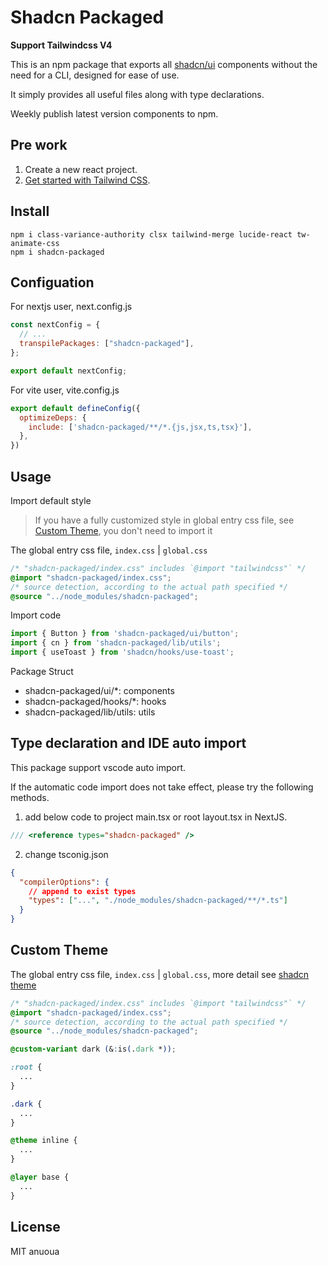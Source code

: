 # Shadcn Packaged

**Support Tailwindcss V4**

This is an npm package that exports all [shadcn/ui](https://ui.shadcn.com/) components without the need for a CLI, designed for ease of use. 

It simply provides all useful files along with type declarations.

Weekly publish latest version components to npm.

## Pre work

1. Create a new react project.
2. [Get started with Tailwind CSS](https://tailwindcss.com/docs/installation).

## Install

```shell
npm i class-variance-authority clsx tailwind-merge lucide-react tw-animate-css
npm i shadcn-packaged
```

## Configuation

For nextjs user, next.config.js

```javascript
const nextConfig = {
  // ...
  transpilePackages: ["shadcn-packaged"],
};

export default nextConfig;
```

For vite user, vite.config.js

```javascript
export default defineConfig({
  optimizeDeps: {
    include: ['shadcn-packaged/**/*.{js,jsx,ts,tsx}'],
  },
})
```

## Usage

Import default style

> If you have a fully customized style in global entry css file, see [Custom Theme](#custom-theme), you don't need to import it

The global entry css file, `index.css` | `global.css`

```css
/* "shadcn-packaged/index.css" includes `@import "tailwindcss"` */
@import "shadcn-packaged/index.css";
/* source detection, according to the actual path specified */
@source "../node_modules/shadcn-packaged";
```

Import code

```javascript
import { Button } from 'shadcn-packaged/ui/button';
import { cn } from 'shadcn-packaged/lib/utils';
import { useToast } from 'shadcn/hooks/use-toast';
```

Package Struct

- shadcn-packaged/ui/*: components
- shadcn-packaged/hooks/*: hooks
- shadcn-packaged/lib/utils: utils

## Type declaration and IDE auto import

This package support vscode auto import.

If the automatic code import does not take effect, please try the following methods.

1. add below code to project main.tsx or root layout.tsx in NextJS.

```typescript
/// <reference types="shadcn-packaged" />
```

2. change tsconig.json

```json
{
  "compilerOptions": {
    // append to exist types
    "types": ["...", "./node_modules/shadcn-packaged/**/*.ts"] 
  }
}
```

## Custom Theme

The global entry css file, `index.css` | `global.css`, more detail see [shadcn theme](https://ui.shadcn.com/docs/theming)

```css
/* "shadcn-packaged/index.css" includes `@import "tailwindcss"` */
@import "shadcn-packaged/index.css";
/* source detection, according to the actual path specified */
@source "../node_modules/shadcn-packaged";

@custom-variant dark (&:is(.dark *));

:root {
  ...
}

.dark {
  ...
}

@theme inline {
  ...
}

@layer base {
  ...
}
```

## License

MIT anuoua

